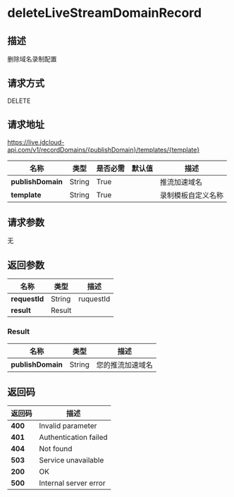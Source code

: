 # deleteLiveStreamDomainRecord


## 描述
删除域名录制配置

## 请求方式
DELETE

## 请求地址
https://live.jdcloud-api.com/v1/recordDomains/{publishDomain}/templates/{template}

|名称|类型|是否必需|默认值|描述|
|---|---|---|---|---|
|**publishDomain**|String|True| |推流加速域名|
|**template**|String|True| |录制模板自定义名称|

## 请求参数
无


## 返回参数
|名称|类型|描述|
|---|---|---|
|**requestId**|String|ruquestId|
|**result**|Result| |

### Result
|名称|类型|描述|
|---|---|---|
|**publishDomain**|String|您的推流加速域名|

## 返回码
|返回码|描述|
|---|---|
|**400**|Invalid parameter|
|**401**|Authentication failed|
|**404**|Not found|
|**503**|Service unavailable|
|**200**|OK|
|**500**|Internal server error|
